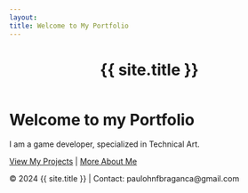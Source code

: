 ```yaml
---
layout:
title: Welcome to My Portfolio
---
```

<!DOCTYPE html>
<html>
<head>
    <meta charset="UTF-8">
    <meta name="viewport" content="width=device-width, initial-scale=1.0">
    <title>{{ page.title }}</title>
    <link rel="stylesheet" href="/assets/css/style.css">
    <link rel="stylesheet" href="https://fonts.googleapis.com/css2?family=Roboto:wght@400;700&display=swap">
    <link rel="stylesheet" href="https://cdnjs.cloudflare.com/ajax/libs/font-awesome/6.0.0-beta3/css/all.min.css">
</head>
<body>
    <header>
        <h1>{{ site.title }}</h1>
    </header>
    <main>
        <div class="hero">
            <h1>Welcome to my Portfolio</h1>
            <p>I am a game developer, specialized in Technical Art.</p>
            <a href="/projects/" class="btn">View My Projects</a> | 
            <a href="/about/" class="btn">More About Me</a>
        </div>
    </main>
    <footer>
        <p>&copy; 2024 {{ site.title }} | Contact: paulohnfbraganca@gmail.com</p> 
    </footer>
</body>
</html>
